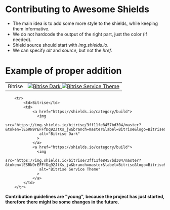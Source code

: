 # Contributing to Awesome Shields
+ The main idea is to add some more style to the shields, while keeping them informative.
+ We do not hardcode the output of the right part, just the color (if needed).
+ Shield source should start with *img.shields.io*.
+ We can specify *alt* and *source*, but not the *href*.

# Example of proper addition
<table>
      <tr>
        <td>Bitrise</td>
        <td>
            <a href="https://shields.io/category/build">
              <img
               src="https://img.shields.io/bitrise/3ff11fe8457bd304/master?&token=lESRN9rEFFfDq92JtXs_jw&branch=master&label=Bitrise&logo=Bitrise&logoColor=ffffff&labelColor=282828"
               alt="Bitrise Dark"
              >
            </a>
            <a href="https://shields.io/category/build">
              <img
               src="https://img.shields.io/bitrise/3ff11fe8457bd304/master?&token=lESRN9rEFFfDq92JtXs_jw&branch=master&label=Bitrise&logo=Bitrise&logoColor=ffffff&labelColor=683D87"
               alt="Bitrise Service Theme"
              >
            </a>
        </td>
    </tr>
</table>

```
    <tr>
        <td>Bitrise</td>
        <td>
            <a href="https://shields.io/category/build">
              <img
               src="https://img.shields.io/bitrise/3ff11fe8457bd304/master?&token=lESRN9rEFFfDq92JtXs_jw&branch=master&label=Bitrise&logo=Bitrise&logoColor=ffffff&labelColor=282828"
               alt="Bitrise Dark"
              >
            </a>
            <a href="https://shields.io/category/build">
              <img
               src="https://img.shields.io/bitrise/3ff11fe8457bd304/master?&token=lESRN9rEFFfDq92JtXs_jw&branch=master&label=Bitrise&logo=Bitrise&logoColor=ffffff&labelColor=683D87"
               alt="Bitrise Service Theme"
              >
            </a>
        </td>
    </tr>
```

**Contribution guidelines are "young", because the project has just started, therefore there might be some changes in the future.**
